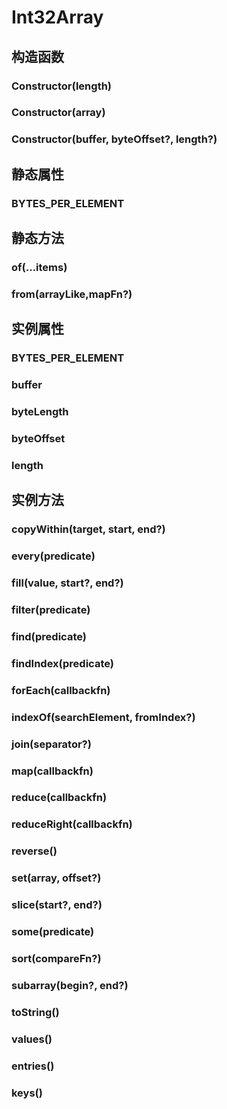 # Int32Array


## 构造函数


### Constructor(length)

<!-- UTSJSON.Int32Array.Constructor.description -->

<!-- UTSJSON.Int32Array.Constructor.param -->

<!-- UTSJSON.Int32Array.Constructor.returnValue -->

<!-- UTSJSON.Int32Array.Constructor.compatibility -->

<!-- UTSJSON.Int32Array.Constructor.tutorial -->

### Constructor(array)

<!-- UTSJSON.Int32Array.Constructor_1.description -->

<!-- UTSJSON.Int32Array.Constructor_1.param -->

<!-- UTSJSON.Int32Array.Constructor_1.returnValue -->

<!-- UTSJSON.Int32Array.Constructor_1.compatibility -->

<!-- UTSJSON.Int32Array.Constructor_1.tutorial -->

### Constructor(buffer, byteOffset?, length?)

<!-- UTSJSON.Int32Array.Constructor_2.description -->

<!-- UTSJSON.Int32Array.Constructor_2.param -->

<!-- UTSJSON.Int32Array.Constructor_2.returnValue -->

<!-- UTSJSON.Int32Array.Constructor_2.compatibility -->

<!-- UTSJSON.Int32Array.Constructor_2.tutorial -->


## 静态属性


### BYTES_PER_ELEMENT

<!-- UTSJSON.Int32Array.BYTES_PER_ELEMENT.description -->

<!-- UTSJSON.Int32Array.BYTES_PER_ELEMENT.param -->

<!-- UTSJSON.Int32Array.BYTES_PER_ELEMENT.returnValue -->

<!-- UTSJSON.Int32Array.BYTES_PER_ELEMENT.compatibility -->

<!-- UTSJSON.Int32Array.BYTES_PER_ELEMENT.tutorial -->


## 静态方法


### of(...items)

<!-- UTSJSON.Int32Array.of.description -->

<!-- UTSJSON.Int32Array.of.param -->

<!-- UTSJSON.Int32Array.of.returnValue -->

<!-- UTSJSON.Int32Array.of.compatibility -->

<!-- UTSJSON.Int32Array.of.tutorial -->

### from(arrayLike,mapFn?)

<!-- UTSJSON.Int32Array.from.description -->

<!-- UTSJSON.Int32Array.from.param -->

<!-- UTSJSON.Int32Array.from.returnValue -->

<!-- UTSJSON.Int32Array.from.compatibility -->

<!-- UTSJSON.Int32Array.from.tutorial -->


## 实例属性


### BYTES_PER_ELEMENT

<!-- UTSJSON.Int32Array.BYTES_PER_ELEMENT.description -->

<!-- UTSJSON.Int32Array.BYTES_PER_ELEMENT.param -->

<!-- UTSJSON.Int32Array.BYTES_PER_ELEMENT.returnValue -->

<!-- UTSJSON.Int32Array.BYTES_PER_ELEMENT.compatibility -->

<!-- UTSJSON.Int32Array.BYTES_PER_ELEMENT.tutorial -->

### buffer

<!-- UTSJSON.Int32Array.buffer.description -->

<!-- UTSJSON.Int32Array.buffer.param -->

<!-- UTSJSON.Int32Array.buffer.returnValue -->

<!-- UTSJSON.Int32Array.buffer.compatibility -->

<!-- UTSJSON.Int32Array.buffer.tutorial -->

### byteLength

<!-- UTSJSON.Int32Array.byteLength.description -->

<!-- UTSJSON.Int32Array.byteLength.param -->

<!-- UTSJSON.Int32Array.byteLength.returnValue -->

<!-- UTSJSON.Int32Array.byteLength.compatibility -->

<!-- UTSJSON.Int32Array.byteLength.tutorial -->

### byteOffset

<!-- UTSJSON.Int32Array.byteOffset.description -->

<!-- UTSJSON.Int32Array.byteOffset.param -->

<!-- UTSJSON.Int32Array.byteOffset.returnValue -->

<!-- UTSJSON.Int32Array.byteOffset.compatibility -->

<!-- UTSJSON.Int32Array.byteOffset.tutorial -->

### length

<!-- UTSJSON.Int32Array.length.description -->

<!-- UTSJSON.Int32Array.length.param -->

<!-- UTSJSON.Int32Array.length.returnValue -->

<!-- UTSJSON.Int32Array.length.compatibility -->

<!-- UTSJSON.Int32Array.length.tutorial -->


## 实例方法


### copyWithin(target, start, end?)

<!-- UTSJSON.Int32Array.copyWithin.description -->

<!-- UTSJSON.Int32Array.copyWithin.param -->

<!-- UTSJSON.Int32Array.copyWithin.returnValue -->

<!-- UTSJSON.Int32Array.copyWithin.compatibility -->

<!-- UTSJSON.Int32Array.copyWithin.tutorial -->

### every(predicate)

<!-- UTSJSON.Int32Array.every.description -->

<!-- UTSJSON.Int32Array.every.param -->

<!-- UTSJSON.Int32Array.every.returnValue -->

<!-- UTSJSON.Int32Array.every.compatibility -->

<!-- UTSJSON.Int32Array.every.tutorial -->

### fill(value, start?, end?)

<!-- UTSJSON.Int32Array.fill.description -->

<!-- UTSJSON.Int32Array.fill.param -->

<!-- UTSJSON.Int32Array.fill.returnValue -->

<!-- UTSJSON.Int32Array.fill.compatibility -->

<!-- UTSJSON.Int32Array.fill.tutorial -->

### filter(predicate)

<!-- UTSJSON.Int32Array.filter.description -->

<!-- UTSJSON.Int32Array.filter.param -->

<!-- UTSJSON.Int32Array.filter.returnValue -->

<!-- UTSJSON.Int32Array.filter.compatibility -->

<!-- UTSJSON.Int32Array.filter.tutorial -->

### find(predicate)

<!-- UTSJSON.Int32Array.find.description -->

<!-- UTSJSON.Int32Array.find.param -->

<!-- UTSJSON.Int32Array.find.returnValue -->

<!-- UTSJSON.Int32Array.find.compatibility -->

<!-- UTSJSON.Int32Array.find.tutorial -->

### findIndex(predicate)

<!-- UTSJSON.Int32Array.findIndex.description -->

<!-- UTSJSON.Int32Array.findIndex.param -->

<!-- UTSJSON.Int32Array.findIndex.returnValue -->

<!-- UTSJSON.Int32Array.findIndex.compatibility -->

<!-- UTSJSON.Int32Array.findIndex.tutorial -->

### forEach(callbackfn)

<!-- UTSJSON.Int32Array.forEach.description -->

<!-- UTSJSON.Int32Array.forEach.param -->

<!-- UTSJSON.Int32Array.forEach.returnValue -->

<!-- UTSJSON.Int32Array.forEach.compatibility -->

<!-- UTSJSON.Int32Array.forEach.tutorial -->

### indexOf(searchElement, fromIndex?)

<!-- UTSJSON.Int32Array.indexOf.description -->

<!-- UTSJSON.Int32Array.indexOf.param -->

<!-- UTSJSON.Int32Array.indexOf.returnValue -->

<!-- UTSJSON.Int32Array.indexOf.compatibility -->

<!-- UTSJSON.Int32Array.indexOf.tutorial -->

### join(separator?)

<!-- UTSJSON.Int32Array.join.description -->

<!-- UTSJSON.Int32Array.join.param -->

<!-- UTSJSON.Int32Array.join.returnValue -->

<!-- UTSJSON.Int32Array.join.compatibility -->

<!-- UTSJSON.Int32Array.join.tutorial -->

### map(callbackfn)

<!-- UTSJSON.Int32Array.map.description -->

<!-- UTSJSON.Int32Array.map.param -->

<!-- UTSJSON.Int32Array.map.returnValue -->

<!-- UTSJSON.Int32Array.map.compatibility -->

<!-- UTSJSON.Int32Array.map.tutorial -->

### reduce(callbackfn)

<!-- UTSJSON.Int32Array.reduce.description -->

<!-- UTSJSON.Int32Array.reduce.param -->

<!-- UTSJSON.Int32Array.reduce.returnValue -->

<!-- UTSJSON.Int32Array.reduce.compatibility -->

<!-- UTSJSON.Int32Array.reduce.tutorial -->

### reduceRight(callbackfn)

<!-- UTSJSON.Int32Array.reduceRight.description -->

<!-- UTSJSON.Int32Array.reduceRight.param -->

<!-- UTSJSON.Int32Array.reduceRight.returnValue -->

<!-- UTSJSON.Int32Array.reduceRight.compatibility -->

<!-- UTSJSON.Int32Array.reduceRight.tutorial -->

### reverse()

<!-- UTSJSON.Int32Array.reverse.description -->

<!-- UTSJSON.Int32Array.reverse.param -->

<!-- UTSJSON.Int32Array.reverse.returnValue -->

<!-- UTSJSON.Int32Array.reverse.compatibility -->

<!-- UTSJSON.Int32Array.reverse.tutorial -->

### set(array, offset?)

<!-- UTSJSON.Int32Array.set.description -->

<!-- UTSJSON.Int32Array.set.param -->

<!-- UTSJSON.Int32Array.set.returnValue -->

<!-- UTSJSON.Int32Array.set.compatibility -->

<!-- UTSJSON.Int32Array.set.tutorial -->

### slice(start?, end?)

<!-- UTSJSON.Int32Array.slice.description -->

<!-- UTSJSON.Int32Array.slice.param -->

<!-- UTSJSON.Int32Array.slice.returnValue -->

<!-- UTSJSON.Int32Array.slice.compatibility -->

<!-- UTSJSON.Int32Array.slice.tutorial -->

### some(predicate)

<!-- UTSJSON.Int32Array.some.description -->

<!-- UTSJSON.Int32Array.some.param -->

<!-- UTSJSON.Int32Array.some.returnValue -->

<!-- UTSJSON.Int32Array.some.compatibility -->

<!-- UTSJSON.Int32Array.some.tutorial -->

### sort(compareFn?)

<!-- UTSJSON.Int32Array.sort.description -->

<!-- UTSJSON.Int32Array.sort.param -->

<!-- UTSJSON.Int32Array.sort.returnValue -->

<!-- UTSJSON.Int32Array.sort.compatibility -->

<!-- UTSJSON.Int32Array.sort.tutorial -->

### subarray(begin?, end?)

<!-- UTSJSON.Int32Array.subarray.description -->

<!-- UTSJSON.Int32Array.subarray.param -->

<!-- UTSJSON.Int32Array.subarray.returnValue -->

<!-- UTSJSON.Int32Array.subarray.compatibility -->

<!-- UTSJSON.Int32Array.subarray.tutorial -->

### toString()

<!-- UTSJSON.Int32Array.toString.description -->

<!-- UTSJSON.Int32Array.toString.param -->

<!-- UTSJSON.Int32Array.toString.returnValue -->

<!-- UTSJSON.Int32Array.toString.compatibility -->

<!-- UTSJSON.Int32Array.toString.tutorial -->

### values()

<!-- UTSJSON.Int32Array.values.description -->

<!-- UTSJSON.Int32Array.values.param -->

<!-- UTSJSON.Int32Array.values.returnValue -->

<!-- UTSJSON.Int32Array.values.compatibility -->

<!-- UTSJSON.Int32Array.values.tutorial -->

### entries()

<!-- UTSJSON.Int32Array.entries.description -->

<!-- UTSJSON.Int32Array.entries.param -->

<!-- UTSJSON.Int32Array.entries.returnValue -->

<!-- UTSJSON.Int32Array.entries.compatibility -->

<!-- UTSJSON.Int32Array.entries.tutorial -->

### keys()

<!-- UTSJSON.Int32Array.keys.description -->

<!-- UTSJSON.Int32Array.keys.param -->

<!-- UTSJSON.Int32Array.keys.returnValue -->

<!-- UTSJSON.Int32Array.keys.compatibility -->

<!-- UTSJSON.Int32Array.keys.tutorial -->
